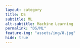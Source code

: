 ```yaml
---
layout: category
title: DS
subtitle: ML
alt-subtitle: Machine Learning
permalink: "DS/ML"
feature-img: "assets/img/8.jpg"
hide: true
---
```

<!-- subtitle은 ML로 해야 한다. 만약에 바꾸고 싶으면 alt-subtitle을 적자. -->

